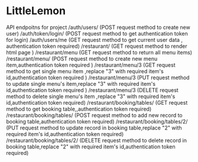 # LittleLemon

API endpoitns for project
/auth/users/ (POST request method to create new user)
/auth/token/login/ (POST request method to get authentication token for login)
/auth/users/me (GET request method to get current user data , authentication token required)
/restaurant/ (GET request method to render html page )
/restaurant/menu (GET request method to return all menu items)
/restaurant/menu/ (POST request method to create new menu item,authentication token required )
/restaurant/menu/3 (GET request method to get single menu item ,replace "3" with required item's id,authentication token required )
/restaurant/menu/3 (PUT request method to update single menu's item,replace "3" with required item's id,authentication token required )
/restaurant/menu/3 (DELETE request method to delete single menu's item ,replace "3" with required item's id,authentication token required)
/restaurant/booking/tables/ (GET request method to get booking table,,authentication token required)
/restaurant/booking/tables/ (POST request method to add new record to booking table,authentication token required)
/restaurant/booking/tables/2/ (PUT request method to update record in booking table,replace "2" with required item's id,authentication token required)
/restaurant/booking/tables/2/ (DELETE request method to delete record in booking table,replace "2" with required item's id,authentication token required)
